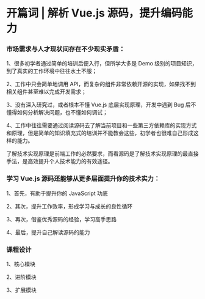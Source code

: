# 开篇词 | 解析 Vue.js 源码，提升编码能力

### 市场需求与人才现状间存在不少现实矛盾：

1、很多初学者通过简单的培训后便入行，但所学大多是 Demo 级别的项目知识，到了真实的工作环境中往往水土不服；

2、工作中只会简单地调用 API，而复杂的组件非常依赖开源的实现，如果找不到相关组件甚至难以完成开发需求；

3、没有深入研究过，或者根本不懂 Vue.js 底层实现原理，开发中遇到 Bug 后不懂得如何分析解决问题，也不懂如何调试；

4、工作中往往需要通过阅读源码去了解当前项目和一些第三方依赖库的实现方式和原理，但是简单的知识填充式的培训并不能教会这些，初学者也很难自己形成这样的能力。



了解技术实现原理是前端工作的必然要求，而看源码是了解技术实现原理的最直接手法，是高效提升个人技术能力的有效途径。



### 学习 Vue.js 源码还能够从更多层面提升你的技术实力：


1、首先，有助于提升你的 JavaScript 功底

2、其次，提升工作效率，形成学习与成长的良性循环

3、再次，借鉴优秀源码的经验，学习高手思路

4、最后，提升自己解读源码的能力



### 课程设计


1、核心模块

2、进阶模块

3、扩展模块


